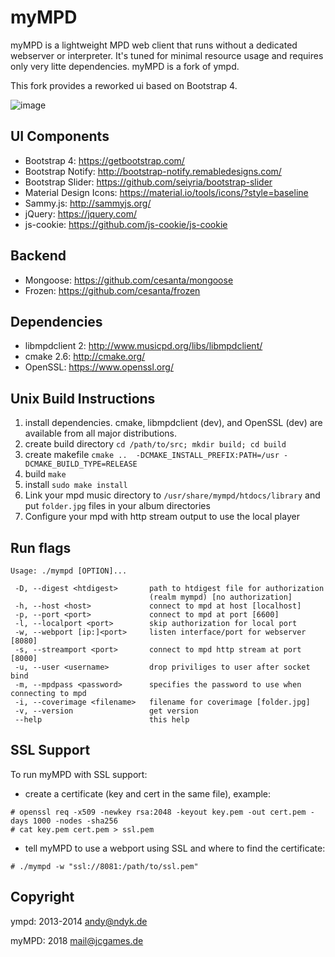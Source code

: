 myMPD
====

myMPD is a lightweight MPD web client that runs without a dedicated webserver or interpreter. 
It's tuned for minimal resource usage and requires only very litte dependencies.
myMPD is a fork of ympd.

This fork provides a reworked ui based on Bootstrap 4.

![image](https://jcgames.de/stuff/myMPD/screenshots.gif)

UI Components
-------------
 - Bootstrap 4: https://getbootstrap.com/
 - Bootstrap Notify: http://bootstrap-notify.remabledesigns.com/
 - Bootstrap Slider: https://github.com/seiyria/bootstrap-slider
 - Material Design Icons: https://material.io/tools/icons/?style=baseline
 - Sammy.js: http://sammyjs.org/
 - jQuery: https://jquery.com/
 - js-cookie: https://github.com/js-cookie/js-cookie

Backend
-------
 - Mongoose: https://github.com/cesanta/mongoose
 - Frozen: https://github.com/cesanta/frozen

Dependencies
------------
 - libmpdclient 2: http://www.musicpd.org/libs/libmpdclient/
 - cmake 2.6: http://cmake.org/
 - OpenSSL: https://www.openssl.org/

Unix Build Instructions
-----------------------

1. install dependencies. cmake, libmpdclient (dev), and OpenSSL (dev) are available from all major distributions.
2. create build directory ```cd /path/to/src; mkdir build; cd build```
3. create makefile ```cmake ..  -DCMAKE_INSTALL_PREFIX:PATH=/usr -DCMAKE_BUILD_TYPE=RELEASE```
4. build ```make```
5. install ```sudo make install```
6. Link your mpd music directory to ```/usr/share/mympd/htdocs/library``` and put ```folder.jpg``` files in your album directories
7. Configure your mpd with http stream output to use the local player

Run flags
---------
```
Usage: ./mympd [OPTION]...

 -D, --digest <htdigest>       path to htdigest file for authorization
                               (realm mympd) [no authorization]
 -h, --host <host>             connect to mpd at host [localhost]
 -p, --port <port>             connect to mpd at port [6600]
 -l, --localport <port>	       skip authorization for local port
 -w, --webport [ip:]<port>     listen interface/port for webserver [8080]
 -s, --streamport <port>       connect to mpd http stream at port [8000]
 -u, --user <username>         drop priviliges to user after socket bind
 -m, --mpdpass <password>      specifies the password to use when connecting to mpd
 -i, --coverimage <filename>   filename for coverimage [folder.jpg]
 -v, --version                 get version
 --help                        this help
```

SSL Support
-----------
To run myMPD with SSL support:

- create a certificate (key and cert in the same file), example:
```
# openssl req -x509 -newkey rsa:2048 -keyout key.pem -out cert.pem -days 1000 -nodes -sha256
# cat key.pem cert.pem > ssl.pem
```
- tell myMPD to use a webport using SSL and where to find the certificate: 
```
# ./mympd -w "ssl://8081:/path/to/ssl.pem"
```

Copyright
---------
ympd: 2013-2014 <andy@ndyk.de>

myMPD: 2018 <mail@jcgames.de>
